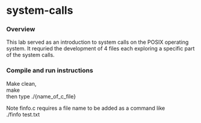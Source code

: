 # system-calls

### Overview
This lab served as an introduction to system calls on the POSIX operating system. It requried the development of 4 files each exploring a specific part of the system calls.

### Compile and run instructions
Make clean,\
make\
then type ./{name_of_c_file}

Note finfo.c requires a file name to be added as a command like\
./finfo test.txt

